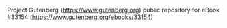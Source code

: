 Project Gutenberg (https://www.gutenberg.org) public repository for eBook #33154 (https://www.gutenberg.org/ebooks/33154)
